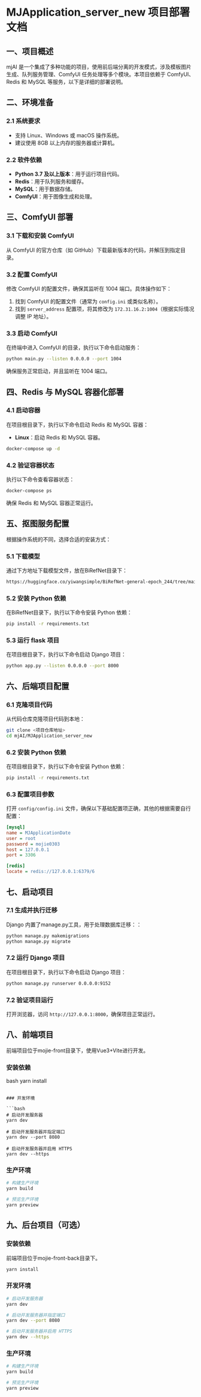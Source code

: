# MJApplication_server_new 项目部署文档

## 一、项目概述
mjAI 是一个集成了多种功能的项目，使用前后端分离的开发模式，涉及模板图片生成、队列服务管理、ComfyUI 任务处理等多个模块。本项目依赖于 ComfyUI、Redis 和 MySQL 等服务，以下是详细的部署说明。

## 二、环境准备
### 2.1 系统要求
- 支持 Linux、Windows 或 macOS 操作系统。
- 建议使用 8GB 以上内存的服务器或计算机。

### 2.2 软件依赖
- **Python 3.7 及以上版本**：用于运行项目代码。
- **Redis**：用于队列服务和缓存。
- **MySQL**：用于数据存储。
- **ComfyUI**：用于图像生成和处理。

## 三、ComfyUI 部署
### 3.1 下载和安装 ComfyUI
从 ComfyUI 的官方仓库（如 GitHub）下载最新版本的代码，并解压到指定目录。

### 3.2 配置 ComfyUI
修改 ComfyUI 的配置文件，确保其监听在 1004 端口。具体操作如下：
1. 找到 ComfyUI 的配置文件（通常为 `config.ini` 或类似名称）。
2. 找到 `server_address` 配置项，将其修改为 `172.31.16.2:1004`（根据实际情况调整 IP 地址）。

### 3.3 启动 ComfyUI
在终端中进入 ComfyUI 的目录，执行以下命令启动服务：
```bash
python main.py --listen 0.0.0.0 --port 1004
```
确保服务正常启动，并且监听在 1004 端口。

## 四、Redis 与 MySQL 容器化部署

### 4.1 启动容器
在项目根目录下，执行以下命令启动 Redis 和 MySQL 容器：
- **Linux**：启动 Redis 和 MySQL 容器。
```bash
docker-compose up -d
```
### 4.2 验证容器状态
执行以下命令查看容器状态：
```bash
docker-compose ps
```
确保 Redis 和 MySQL 容器正常运行。

## 五、抠图服务配置
根据操作系统的不同，选择合适的安装方式：
### 5.1 下载模型
通过下方地址下载模型文件，放在BiRefNet目录下：
```bash
https://huggingface.co/yiwangsimple/BiRefNet-general-epoch_244/tree/main
```
### 5.2 安装 Python 依赖
在BiRefNet目录下，执行以下命令安装 Python 依赖：
```bash
pip install -r requirements.txt
```
### 5.3 运行 flask 项目
在项目根目录下，执行以下命令启动 Django 项目：
```bash
python app.py --listen 0.0.0.0 --port 8000
```

## 六、后端项目配置
### 6.1 克隆项目代码
从代码仓库克隆项目代码到本地：
```bash
git clone <项目仓库地址>
cd mjAI/MJApplication_server_new
```

### 6.2 安装 Python 依赖
在项目根目录下，执行以下命令安装 Python 依赖：
```bash
pip install -r requirements.txt
```

### 6.3 配置项目参数
打开 `config/config.ini` 文件，确保以下基础配置项正确，其他的根据需要自行配置：
```ini
[mysql]
name = MJApplicationDate
user = root
password = mojie0303
host = 127.0.0.1
port = 3306

[redis]
locate = redis://127.0.0.1:6379/6
```

## 七、启动项目
### 7.1 生成并执行迁移
Django 内置了manage.py工具，用于处理数据库迁移：：
```bash
python manage.py makemigrations
python manage.py migrate
```

### 7.2 运行 Django 项目
在项目根目录下，执行以下命令启动 Django 项目：
```bash
python manage.py runserver 0.0.0.0:9152
```
### 7.2 验证项目运行
打开浏览器，访问 `http://127.0.0.1:8000`，确保项目正常运行。
## 八、前端项目
前端项目位于mojie-front目录下，使用Vue3+Vite进行开发。
### 安装依赖

bash
yarn install
```

### 开发环境

```bash
# 启动开发服务器
yarn dev

# 启动开发服务器并指定端口
yarn dev --port 8080

# 启动开发服务器并启用 HTTPS
yarn dev --https
```

### 生产环境

```bash
# 构建生产环境
yarn build

# 预览生产环境
yarn preview
```
## 九、后台项目（可选）
### 安装依赖
前端项目位于mojie-front-back目录下。
```bash
yarn install
```

### 开发环境

```bash
# 启动开发服务器
yarn dev

# 启动开发服务器并指定端口
yarn dev --port 8080

# 启动开发服务器并启用 HTTPS
yarn dev --https
```

### 生产环境

```bash
# 构建生产环境
yarn build

# 预览生产环境
yarn preview
```
